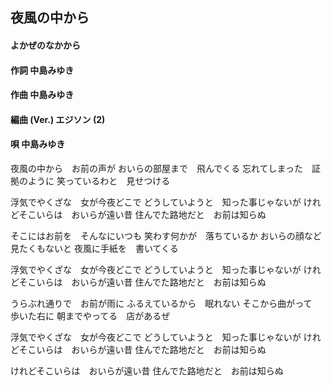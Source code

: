## 夜風の中から
#### よかぜのなかから

#### 作詞        中島みゆき
#### 作曲        中島みゆき
#### 編曲 (Ver.) エジソン (2)
#### 唄          中島みゆき



夜風の中から　お前の声が
おいらの部屋まで　飛んでくる
忘れてしまった　証拠のように
笑っているわと　見せつける

浮気でやくざな　女が今夜どこで
どうしていようと　知った事じゃないが
けれどそこいらは　おいらが遠い昔
住んでた路地だと　お前は知らぬ



そこにはお前を　そんなにいつも
笑わす何かが　落ちているか
おいらの顔など　見たくもないと
夜風に手紙を　書いてくる

浮気でやくざな　女が今夜どこで
どうしていようと　知った事じゃないが
けれどそこいらは　おいらが遠い昔
住んでた路地だと　お前は知らぬ



うらぶれ通りで　お前が雨に
ふるえているから　眠れない
そこから曲がって　歩いた右に
朝までやってる　店があるぜ

浮気でやくざな　女が今夜どこで
どうしていようと　知った事じゃないが
けれどそこいらは　おいらが遠い昔
住んでた路地だと　お前は知らぬ

けれどそこいらは　おいらが遠い昔
住んでた路地だと　お前は知らぬ
